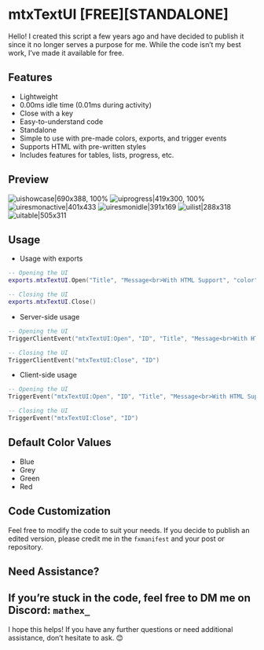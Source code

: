 # mtxTextUI [FREE][STANDALONE]

Hello! I created this script a few years ago and have decided to publish it since it no longer serves a purpose for me. While the code isn’t my best work, I’ve made it available for free.

## Features

* Lightweight
* 0.00ms idle time (0.01ms during activity)
* Close with a key
* Easy-to-understand code
* Standalone
* Simple to use with pre-made colors, exports, and trigger events
* Supports HTML with pre-written styles
* Includes features for tables, lists, progress, etc.

## Preview
![uishowcase|690x388, 100%](https://forum-cfx-re.akamaized.net/original/5X/e/8/e/1/e8e1a30b593223eb8f6ed383de3924914003c0f8.jpeg)
![uiprogress|419x300, 100%](https://forum-cfx-re.akamaized.net/original/5X/6/3/1/3/6313978d9328a6fac524d9631c828f84a88c83ad.png)
![uiresmonactive|401x433](https://forum-cfx-re.akamaized.net/original/5X/3/7/7/b/377b3f094bff5645ab2e8ff3e3898f5a9b451439.png)
![uiresmonidle|391x169](https://forum-cfx-re.akamaized.net/original/5X/1/6/4/a/164af43b9fd86d22411572345cc155ed026675f6.png)
![uilist|288x318](https://forum-cfx-re.akamaized.net/original/5X/e/e/6/2/ee62bdda246b73ebc92ee85123eb054ef7ef0d55.png)
![uitable|505x311](https://forum-cfx-re.akamaized.net/original/5X/e/3/6/4/e364b4bc0e04f72c0277ca1d0e679efdd6feeb61.png)

## Usage
* Usage with exports
```lua
-- Opening the UI
exports.mtxTextUI.Open("Title", "Message<br>With HTML Support", "color")

-- Closing the UI
exports.mtxTextUI.Close()
```
* Server-side usage
```lua
-- Opening the UI
TriggerClientEvent("mtxTextUI:Open", "ID", "Title", "Message<br>With HTML Support", "color")

-- Closing the UI
TriggerClientEvent("mtxTextUI:Close", "ID")
```
* Client-side usage
```lua
-- Opening the UI
TriggerEvent("mtxTextUI:Open", "ID", "Title", "Message<br>With HTML Support", "color")

-- Closing the UI
TriggerEvent("mtxTextUI:Close", "ID")
```
## Default Color Values

* Blue
* Grey
* Green
* Red

## Code Customization

Feel free to modify the code to suit your needs. If you decide to publish an edited version, please credit me in the `fxmanifest` and your post or repository.

## Need Assistance?

If you’re stuck in the code, feel free to DM me on Discord: `mathex_`
---

I hope this helps! If you have any further questions or need additional assistance, don’t hesitate to ask. 😊
